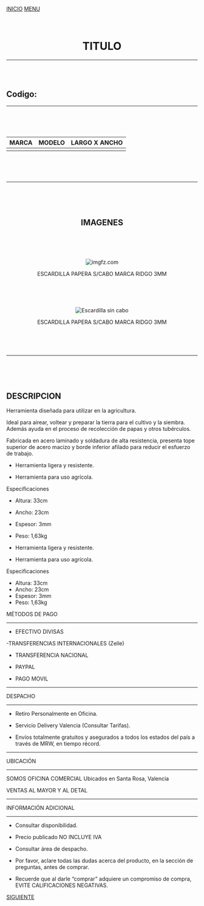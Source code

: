 [INICIO](http://127.0.0.1:5500/MercadoLibre/index-jg.html)
[MENU](http://127.0.0.1:5500/MercadoLibre/index-jg.html)
<BR><BR><BR>

<center>

# TITULO

</center>

---

<BR><BR>


## Codigo:


---

<BR><BR><BR>

<center>

|       MARCA         |                MODELO             |      LARGO X ANCHO     |
|       :---          |             :-----:               |              ---:      |
|                |                 |         |

</center>

<BR><BR><BR>

------

<BR><BR><BR>

<center>

## IMAGENES
</center>
<BR><BR><BR>

<center>

![imgfz.com](http://imgfz.com/i/9zQNJoy.png "ESC0002")
<p style="text-align:center">ESCARDILLA PAPERA S/CABO MARCA RIDGO 3MM</P></font>

<BR><BR><BR>

![Escardilla sin cabo](http://imgfz.com/i/j0paCbK.png "ESC0002")
<p style="text-align:center">ESCARDILLA PAPERA S/CABO MARCA RIDGO 3MM</P></font>

</center>
<BR><BR><BR>

------
<BR><BR><BR>

## DESCRIPCION


Herramienta dise­ñada para utilizar en la agricultura.

Ideal para airear, voltear y preparar la tierra para el cultivo y la siembra.
Además ayuda en el proceso de recolección de papas y otros tubérculos.

Fabricada en acero laminado y soldadura de alta resistencia, presenta tope superior de acero macizo y borde inferior afilado para reducir el esfuerzo de trabajo.

- Herramienta ligera y resistente.

- Herramienta para uso agrícola.

Especificaciones

- Altura: 33cm
- Ancho: 23cm
- Espesor: 3mm
- Peso: 1,63kg

- Herramienta ligera y resistente.

- Herramienta para uso agrícola.

Especificaciones

- Altura: 33cm
- Ancho: 23cm
- Espesor: 3mm
- Peso: 1,63kg

MÉTODOS DE PAGO
****************************************************
- EFECTIVO DIVISAS

-TRANSFERENCIAS INTERNACIONALES (Zelle)

- TRANSFERENCIA NACIONAL

- PAYPAL

- PAGO MOVIL


**************************************************
 DESPACHO
****************************************************
- Retiro Personalmente en Oficina.

- Servicio Delivery Valencia (Consultar Tarifas).

- Envíos totalmente gratuitos y asegurados a todos los estados del país a través de MRW, en tiempo récord.

****************************************************
UBICACIÓN
****************************************************
SOMOS OFICINA COMERCIAL
Ubicados en Santa Rosa, Valencia

VENTAS AL MAYOR Y AL DETAL

****************************************************
INFORMACIÓN ADICIONAL
****************************************************
- Consultar disponibilidad.

- Precio publicado NO INCLUYE IVA

- Consultar área de despacho.

- Por favor, aclare todas las dudas acerca del producto, en la sección de preguntas, antes de comprar.

- Recuerde que al darle “comprar” adquiere un compromiso de compra, EVITE CALIFICACIONES NEGATIVAS.











[SIGUIENTE](http://127.0.0.1:5500/MercadoLibre/index-jg.html)




